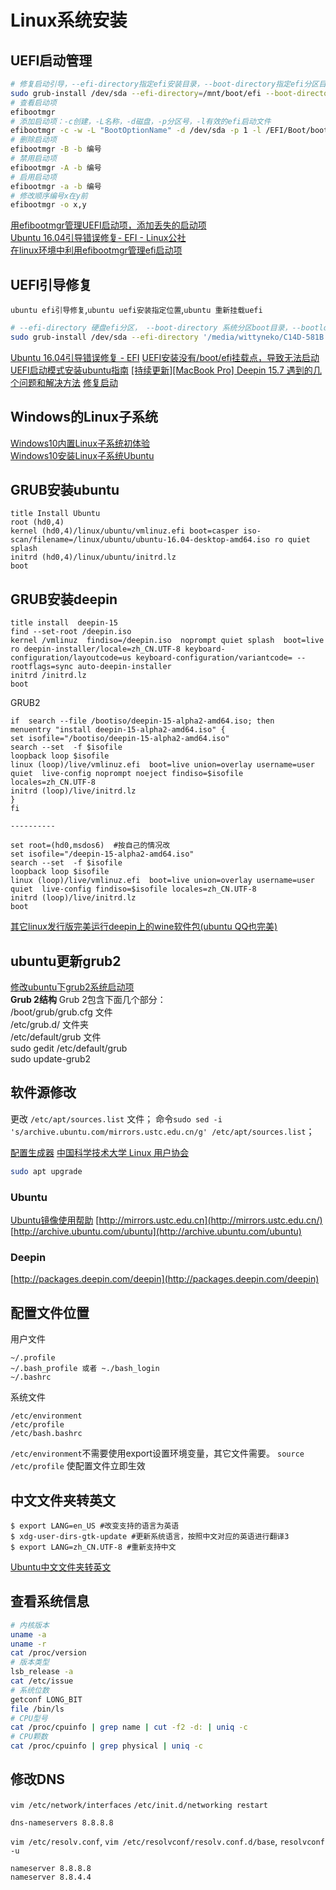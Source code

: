 # Linux系统安装

## UEFI启动管理

```bash
# 修复启动引导，--efi-directory指定efi安装目录，--boot-directory指定efi分区目录
sudo grub-install /dev/sda --efi-directory=/mnt/boot/efi --boot-directory=/mnt/boot
# 查看启动项
efibootmgr
# 添加启动项：-c创建，-L名称，-d磁盘，-p分区号，-l有效的efi启动文件
efibootmgr -c -w -L "BootOptionName" -d /dev/sda -p 1 -l /EFI/Boot/bootx64.efi
# 删除启动项
efibootmgr -B -b 编号
# 禁用启动项
efibootmgr -A -b 编号
# 启用启动项
efibootmgr -a -b 编号
# 修改顺序编号x在y前
efibootmgr -o x,y
```

[用efibootmgr管理UEFI启动项，添加丢失的启动项](https://blog.csdn.net/Pipcie/article/details/79971337)  
[Ubuntu 16.04引导错误修复- EFI - Linux公社](http://www.linuxidc.com/Linux/2016-09/135486.htm)  
[在linux环境中利用efibootmgr管理efi启动项](https://kelvin.mbioq.com/using-efibootmgr-to-manage-efi-startup-items-in-an-linux-environment.html)

## UEFI引导修复

`ubuntu efi引导修复`,`ubuntu uefi安装指定位置`,`ubuntu 重新挂载uefi`

```bash
# --efi-directory 硬盘efi分区， --boot-directory 系统分区boot目录，--bootloader-id 启动名称
sudo grub-install /dev/sda --efi-directory '/media/wittyneko/C14D-581B'  --boot-directory '/media/wittyneko/deepin/boot' --bootloader-id=deepin
```

[Ubuntu 16.04引导错误修复 - EFI](https://www.linuxidc.com/Linux/2016-09/135486.htm) [UEFI安装没有/boot/efi挂载点，导致无法启动](https://bbs.deepin.org/forum.php?mod=viewthread&tid=31672) [UEFI启动模式安装ubuntu指南](https://www.cnblogs.com/iamnewsea/p/7701436.html) [\[持续更新\]\[MacBook Pro\] Deepin 15.7 遇到的几个问题和解决方法](https://bbs.deepin.org/forum.php?mod=viewthread&tid=169677) [修复启动](http://wiki.deepin.org/wiki/修复启动)

## Windows的Linux子系统

[Windows10内置Linux子系统初体验](https://www.jianshu.com/p/bc38ed12da1d)  
[Windows10安装Linux子系统Ubuntu](https://blog.csdn.net/zhouzme/article/details/78780479)

## GRUB安装ubuntu

```text
title Install Ubuntu
root (hd0,4)
kernel (hd0,4)/linux/ubuntu/vmlinuz.efi boot=casper iso-scan/filename=/linux/ubuntu/ubuntu-16.04-desktop-amd64.iso ro quiet splash
initrd (hd0,4)/linux/ubuntu/initrd.lz
boot
```

## GRUB安装deepin

```text
title install  deepin-15
find --set-root /deepin.iso
kernel /vmlinuz  findiso=/deepin.iso  noprompt quiet splash  boot=live ro deepin-installer/locale=zh_CN.UTF-8 keyboard-configuration/layoutcode=us keyboard-configuration/variantcode= --  rootflags=sync auto-deepin-installer
initrd /initrd.lz
boot
```

GRUB2

```text
if  search --file /bootiso/deepin-15-alpha2-amd64.iso; then
menuentry "install deepin-15-alpha2-amd64.iso" {
set isofile="/bootiso/deepin-15-alpha2-amd64.iso"
search --set  -f $isofile
loopback loop $isofile
linux (loop)/live/vmlinuz.efi  boot=live union=overlay username=user quiet  live-config noprompt noeject findiso=$isofile locales=zh_CN.UTF-8
initrd (loop)/live/initrd.lz
}
fi

----------

set root=(hd0,msdos6)  #按自己的情况改
set isofile="/deepin-15-alpha2-amd64.iso"
search --set  -f $isofile
loopback loop $isofile
linux (loop)/live/vmlinuz.efi  boot=live union=overlay username=user quiet  live-config findiso=$isofile locales=zh_CN.UTF-8
initrd (loop)/live/initrd.lz
boot
```

[其它linux发行版完美运行deepin上的wine软件包\(ubuntu QQ也完美\)](http://blog.csdn.net/xuelongqy/article/details/51258754)

## ubuntu更新grub2

[修改ubuntu下grub2系统启动项](http://blog.chinaunix.net/uid-26438352-id-3418184.html)  
**Grub 2结构** Grub 2包含下面几个部分：  
/boot/grub/grub.cfg 文件  
/etc/grub.d/ 文件夹  
/etc/default/grub 文件  
sudo gedit /etc/default/grub  
sudo update-grub2

## 软件源修改

更改 `/etc/apt/sources.list` 文件； 命令`sudo sed -i 's/archive.ubuntu.com/mirrors.ustc.edu.cn/g' /etc/apt/sources.list`；

[配置生成器](https://mirrors.ustc.edu.cn/repogen/) [中国科学技术大学 Linux 用户协会](https://lug.ustc.edu.cn/wiki/start)

```bash
sudo apt upgrade
```

### Ubuntu

[Ubuntu镜像使用帮助](https://lug.ustc.edu.cn/wiki/mirrors/help/ubuntu) [http://mirrors.ustc.edu.cn](http://mirrors.ustc.edu.cn/) [http://archive.ubuntu.com/ubuntu](http://archive.ubuntu.com/ubuntu)

### Deepin

[http://packages.deepin.com/deepin](http://packages.deepin.com/deepin)

## 配置文件位置

用户文件

```text
~/.profile
~/.bash_profile 或者 ~./bash_login
~/.bashrc
```

系统文件

```text
/etc/environment
/etc/profile
/etc/bash.bashrc
```

`/etc/environment`不需要使用export设置环境变量，其它文件需要。 `source /etc/profile` 使配置文件立即生效

## 中文文件夹转英文

```text
$ export LANG=en_US #改变支持的语言为英语
$ xdg-user-dirs-gtk-update #更新系统语言，按照中文对应的英语进行翻译3
$ export LANG=zh_CN.UTF-8 #重新支持中文
```

[Ubuntu中文文件夹转英文](http://www.cnblogs.com/plokmju/p/Linux_ZhCNToEnUS.html)

## 查看系统信息

```bash
# 内核版本
uname -a
uname -r
cat /proc/version
# 版本类型
lsb_release -a
cat /etc/issue
# 系统位数
getconf LONG_BIT
file /bin/ls
# CPU型号
cat /proc/cpuinfo | grep name | cut -f2 -d: | uniq -c
# CPU颗数
cat /proc/cpuinfo | grep physical | uniq -c
```

## 修改DNS

`vim /etc/network/interfaces` `/etc/init.d/networking restart`

```text
dns-nameservers 8.8.8.8
```

`vim /etc/resolv.conf`, `vim /etc/resolvconf/resolv.conf.d/base`, `resolvconf -u`

```text
nameserver 8.8.8.8
nameserver 8.8.4.4
```


